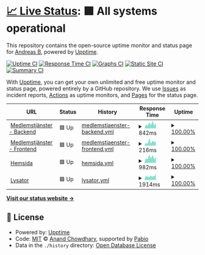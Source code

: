 # [📈 Live Status](https://youknowblom.github.io/d-sektionen-upptime): <!--live status--> **🟩 All systems operational**

This repository contains the open-source uptime monitor and status page for [Andreas B](https://youknowblom.github.io/d-sektionen-upptime), powered by [Upptime](https://github.com/upptime/upptime).

[![Uptime CI](https://github.com/youknowblom/d-sektionen-upptime/workflows/Uptime%20CI/badge.svg)](https://github.com/youknowblom/d-sektionen-upptime/actions?query=workflow%3A%22Uptime+CI%22)
[![Response Time CI](https://github.com/youknowblom/d-sektionen-upptime/workflows/Response%20Time%20CI/badge.svg)](https://github.com/youknowblom/d-sektionen-upptime/actions?query=workflow%3A%22Response+Time+CI%22)
[![Graphs CI](https://github.com/youknowblom/d-sektionen-upptime/workflows/Graphs%20CI/badge.svg)](https://github.com/youknowblom/d-sektionen-upptime/actions?query=workflow%3A%22Graphs+CI%22)
[![Static Site CI](https://github.com/youknowblom/d-sektionen-upptime/workflows/Static%20Site%20CI/badge.svg)](https://github.com/youknowblom/d-sektionen-upptime/actions?query=workflow%3A%22Static+Site+CI%22)
[![Summary CI](https://github.com/youknowblom/d-sektionen-upptime/workflows/Summary%20CI/badge.svg)](https://github.com/youknowblom/d-sektionen-upptime/actions?query=workflow%3A%22Summary+CI%22)

With [Upptime](https://upptime.js.org), you can get your own unlimited and free uptime monitor and status page, powered entirely by a GitHub repository. We use [Issues](https://github.com/youknowblom/d-sektionen-upptime/issues) as incident reports, [Actions](https://github.com/youknowblom/d-sektionen-upptime/actions) as uptime monitors, and [Pages](https://youknowblom.github.io/d-sektionen-upptime) for the status page.

<!--start: status pages-->
<!-- This summary is generated by Upptime (https://github.com/upptime/upptime) -->
<!-- Do not edit this manually, your changes will be overwritten -->
<!-- prettier-ignore -->
| URL | Status | History | Response Time | Uptime |
| --- | ------ | ------- | ------------- | ------ |
| <img alt="" src="https://icons.duckduckgo.com/ip3/backend.d-sektionen.se.ico" height="13"> [Medlemstjänster - Backend](https://backend.d-sektionen.se/tools/status) | 🟩 Up | [medlemstjaenster-backend.yml](https://github.com/YouKnowBlom/d-sektionen-upptime/commits/HEAD/history/medlemstjaenster-backend.yml) | <details><summary><img alt="Response time graph" src="./graphs/medlemstjaenster-backend/response-time-week.png" height="20"> 842ms</summary><br><a href="https://youknowblom.github.io/d-sektionen-upptime/history/medlemstjaenster-backend"><img alt="Response time 1021" src="https://img.shields.io/endpoint?url=https%3A%2F%2Fraw.githubusercontent.com%2FYouKnowBlom%2Fd-sektionen-upptime%2FHEAD%2Fapi%2Fmedlemstjaenster-backend%2Fresponse-time.json"></a><br><a href="https://youknowblom.github.io/d-sektionen-upptime/history/medlemstjaenster-backend"><img alt="24-hour response time 910" src="https://img.shields.io/endpoint?url=https%3A%2F%2Fraw.githubusercontent.com%2FYouKnowBlom%2Fd-sektionen-upptime%2FHEAD%2Fapi%2Fmedlemstjaenster-backend%2Fresponse-time-day.json"></a><br><a href="https://youknowblom.github.io/d-sektionen-upptime/history/medlemstjaenster-backend"><img alt="7-day response time 842" src="https://img.shields.io/endpoint?url=https%3A%2F%2Fraw.githubusercontent.com%2FYouKnowBlom%2Fd-sektionen-upptime%2FHEAD%2Fapi%2Fmedlemstjaenster-backend%2Fresponse-time-week.json"></a><br><a href="https://youknowblom.github.io/d-sektionen-upptime/history/medlemstjaenster-backend"><img alt="30-day response time 858" src="https://img.shields.io/endpoint?url=https%3A%2F%2Fraw.githubusercontent.com%2FYouKnowBlom%2Fd-sektionen-upptime%2FHEAD%2Fapi%2Fmedlemstjaenster-backend%2Fresponse-time-month.json"></a><br><a href="https://youknowblom.github.io/d-sektionen-upptime/history/medlemstjaenster-backend"><img alt="1-year response time 1021" src="https://img.shields.io/endpoint?url=https%3A%2F%2Fraw.githubusercontent.com%2FYouKnowBlom%2Fd-sektionen-upptime%2FHEAD%2Fapi%2Fmedlemstjaenster-backend%2Fresponse-time-year.json"></a></details> | <details><summary><a href="https://youknowblom.github.io/d-sektionen-upptime/history/medlemstjaenster-backend">100.00%</a></summary><a href="https://youknowblom.github.io/d-sektionen-upptime/history/medlemstjaenster-backend"><img alt="All-time uptime 100.00%" src="https://img.shields.io/endpoint?url=https%3A%2F%2Fraw.githubusercontent.com%2FYouKnowBlom%2Fd-sektionen-upptime%2FHEAD%2Fapi%2Fmedlemstjaenster-backend%2Fuptime.json"></a><br><a href="https://youknowblom.github.io/d-sektionen-upptime/history/medlemstjaenster-backend"><img alt="24-hour uptime 100.00%" src="https://img.shields.io/endpoint?url=https%3A%2F%2Fraw.githubusercontent.com%2FYouKnowBlom%2Fd-sektionen-upptime%2FHEAD%2Fapi%2Fmedlemstjaenster-backend%2Fuptime-day.json"></a><br><a href="https://youknowblom.github.io/d-sektionen-upptime/history/medlemstjaenster-backend"><img alt="7-day uptime 100.00%" src="https://img.shields.io/endpoint?url=https%3A%2F%2Fraw.githubusercontent.com%2FYouKnowBlom%2Fd-sektionen-upptime%2FHEAD%2Fapi%2Fmedlemstjaenster-backend%2Fuptime-week.json"></a><br><a href="https://youknowblom.github.io/d-sektionen-upptime/history/medlemstjaenster-backend"><img alt="30-day uptime 100.00%" src="https://img.shields.io/endpoint?url=https%3A%2F%2Fraw.githubusercontent.com%2FYouKnowBlom%2Fd-sektionen-upptime%2FHEAD%2Fapi%2Fmedlemstjaenster-backend%2Fuptime-month.json"></a><br><a href="https://youknowblom.github.io/d-sektionen-upptime/history/medlemstjaenster-backend"><img alt="1-year uptime 100.00%" src="https://img.shields.io/endpoint?url=https%3A%2F%2Fraw.githubusercontent.com%2FYouKnowBlom%2Fd-sektionen-upptime%2FHEAD%2Fapi%2Fmedlemstjaenster-backend%2Fuptime-year.json"></a></details>
| <img alt="" src="https://icons.duckduckgo.com/ip3/medlem.d-sektionen.se.ico" height="13"> [Medlemstjänster - Frontend](https://medlem.d-sektionen.se) | 🟩 Up | [medlemstjaenster-frontend.yml](https://github.com/YouKnowBlom/d-sektionen-upptime/commits/HEAD/history/medlemstjaenster-frontend.yml) | <details><summary><img alt="Response time graph" src="./graphs/medlemstjaenster-frontend/response-time-week.png" height="20"> 216ms</summary><br><a href="https://youknowblom.github.io/d-sektionen-upptime/history/medlemstjaenster-frontend"><img alt="Response time 251" src="https://img.shields.io/endpoint?url=https%3A%2F%2Fraw.githubusercontent.com%2FYouKnowBlom%2Fd-sektionen-upptime%2FHEAD%2Fapi%2Fmedlemstjaenster-frontend%2Fresponse-time.json"></a><br><a href="https://youknowblom.github.io/d-sektionen-upptime/history/medlemstjaenster-frontend"><img alt="24-hour response time 165" src="https://img.shields.io/endpoint?url=https%3A%2F%2Fraw.githubusercontent.com%2FYouKnowBlom%2Fd-sektionen-upptime%2FHEAD%2Fapi%2Fmedlemstjaenster-frontend%2Fresponse-time-day.json"></a><br><a href="https://youknowblom.github.io/d-sektionen-upptime/history/medlemstjaenster-frontend"><img alt="7-day response time 216" src="https://img.shields.io/endpoint?url=https%3A%2F%2Fraw.githubusercontent.com%2FYouKnowBlom%2Fd-sektionen-upptime%2FHEAD%2Fapi%2Fmedlemstjaenster-frontend%2Fresponse-time-week.json"></a><br><a href="https://youknowblom.github.io/d-sektionen-upptime/history/medlemstjaenster-frontend"><img alt="30-day response time 361" src="https://img.shields.io/endpoint?url=https%3A%2F%2Fraw.githubusercontent.com%2FYouKnowBlom%2Fd-sektionen-upptime%2FHEAD%2Fapi%2Fmedlemstjaenster-frontend%2Fresponse-time-month.json"></a><br><a href="https://youknowblom.github.io/d-sektionen-upptime/history/medlemstjaenster-frontend"><img alt="1-year response time 251" src="https://img.shields.io/endpoint?url=https%3A%2F%2Fraw.githubusercontent.com%2FYouKnowBlom%2Fd-sektionen-upptime%2FHEAD%2Fapi%2Fmedlemstjaenster-frontend%2Fresponse-time-year.json"></a></details> | <details><summary><a href="https://youknowblom.github.io/d-sektionen-upptime/history/medlemstjaenster-frontend">100.00%</a></summary><a href="https://youknowblom.github.io/d-sektionen-upptime/history/medlemstjaenster-frontend"><img alt="All-time uptime 100.00%" src="https://img.shields.io/endpoint?url=https%3A%2F%2Fraw.githubusercontent.com%2FYouKnowBlom%2Fd-sektionen-upptime%2FHEAD%2Fapi%2Fmedlemstjaenster-frontend%2Fuptime.json"></a><br><a href="https://youknowblom.github.io/d-sektionen-upptime/history/medlemstjaenster-frontend"><img alt="24-hour uptime 100.00%" src="https://img.shields.io/endpoint?url=https%3A%2F%2Fraw.githubusercontent.com%2FYouKnowBlom%2Fd-sektionen-upptime%2FHEAD%2Fapi%2Fmedlemstjaenster-frontend%2Fuptime-day.json"></a><br><a href="https://youknowblom.github.io/d-sektionen-upptime/history/medlemstjaenster-frontend"><img alt="7-day uptime 100.00%" src="https://img.shields.io/endpoint?url=https%3A%2F%2Fraw.githubusercontent.com%2FYouKnowBlom%2Fd-sektionen-upptime%2FHEAD%2Fapi%2Fmedlemstjaenster-frontend%2Fuptime-week.json"></a><br><a href="https://youknowblom.github.io/d-sektionen-upptime/history/medlemstjaenster-frontend"><img alt="30-day uptime 100.00%" src="https://img.shields.io/endpoint?url=https%3A%2F%2Fraw.githubusercontent.com%2FYouKnowBlom%2Fd-sektionen-upptime%2FHEAD%2Fapi%2Fmedlemstjaenster-frontend%2Fuptime-month.json"></a><br><a href="https://youknowblom.github.io/d-sektionen-upptime/history/medlemstjaenster-frontend"><img alt="1-year uptime 100.00%" src="https://img.shields.io/endpoint?url=https%3A%2F%2Fraw.githubusercontent.com%2FYouKnowBlom%2Fd-sektionen-upptime%2FHEAD%2Fapi%2Fmedlemstjaenster-frontend%2Fuptime-year.json"></a></details>
| <img alt="" src="https://icons.duckduckgo.com/ip3/d-sektionen.se.ico" height="13"> [Hemsida](https://d-sektionen.se) | 🟩 Up | [hemsida.yml](https://github.com/YouKnowBlom/d-sektionen-upptime/commits/HEAD/history/hemsida.yml) | <details><summary><img alt="Response time graph" src="./graphs/hemsida/response-time-week.png" height="20"> 982ms</summary><br><a href="https://youknowblom.github.io/d-sektionen-upptime/history/hemsida"><img alt="Response time 1552" src="https://img.shields.io/endpoint?url=https%3A%2F%2Fraw.githubusercontent.com%2FYouKnowBlom%2Fd-sektionen-upptime%2FHEAD%2Fapi%2Fhemsida%2Fresponse-time.json"></a><br><a href="https://youknowblom.github.io/d-sektionen-upptime/history/hemsida"><img alt="24-hour response time 939" src="https://img.shields.io/endpoint?url=https%3A%2F%2Fraw.githubusercontent.com%2FYouKnowBlom%2Fd-sektionen-upptime%2FHEAD%2Fapi%2Fhemsida%2Fresponse-time-day.json"></a><br><a href="https://youknowblom.github.io/d-sektionen-upptime/history/hemsida"><img alt="7-day response time 982" src="https://img.shields.io/endpoint?url=https%3A%2F%2Fraw.githubusercontent.com%2FYouKnowBlom%2Fd-sektionen-upptime%2FHEAD%2Fapi%2Fhemsida%2Fresponse-time-week.json"></a><br><a href="https://youknowblom.github.io/d-sektionen-upptime/history/hemsida"><img alt="30-day response time 1006" src="https://img.shields.io/endpoint?url=https%3A%2F%2Fraw.githubusercontent.com%2FYouKnowBlom%2Fd-sektionen-upptime%2FHEAD%2Fapi%2Fhemsida%2Fresponse-time-month.json"></a><br><a href="https://youknowblom.github.io/d-sektionen-upptime/history/hemsida"><img alt="1-year response time 1552" src="https://img.shields.io/endpoint?url=https%3A%2F%2Fraw.githubusercontent.com%2FYouKnowBlom%2Fd-sektionen-upptime%2FHEAD%2Fapi%2Fhemsida%2Fresponse-time-year.json"></a></details> | <details><summary><a href="https://youknowblom.github.io/d-sektionen-upptime/history/hemsida">100.00%</a></summary><a href="https://youknowblom.github.io/d-sektionen-upptime/history/hemsida"><img alt="All-time uptime 98.40%" src="https://img.shields.io/endpoint?url=https%3A%2F%2Fraw.githubusercontent.com%2FYouKnowBlom%2Fd-sektionen-upptime%2FHEAD%2Fapi%2Fhemsida%2Fuptime.json"></a><br><a href="https://youknowblom.github.io/d-sektionen-upptime/history/hemsida"><img alt="24-hour uptime 100.00%" src="https://img.shields.io/endpoint?url=https%3A%2F%2Fraw.githubusercontent.com%2FYouKnowBlom%2Fd-sektionen-upptime%2FHEAD%2Fapi%2Fhemsida%2Fuptime-day.json"></a><br><a href="https://youknowblom.github.io/d-sektionen-upptime/history/hemsida"><img alt="7-day uptime 100.00%" src="https://img.shields.io/endpoint?url=https%3A%2F%2Fraw.githubusercontent.com%2FYouKnowBlom%2Fd-sektionen-upptime%2FHEAD%2Fapi%2Fhemsida%2Fuptime-week.json"></a><br><a href="https://youknowblom.github.io/d-sektionen-upptime/history/hemsida"><img alt="30-day uptime 100.00%" src="https://img.shields.io/endpoint?url=https%3A%2F%2Fraw.githubusercontent.com%2FYouKnowBlom%2Fd-sektionen-upptime%2FHEAD%2Fapi%2Fhemsida%2Fuptime-month.json"></a><br><a href="https://youknowblom.github.io/d-sektionen-upptime/history/hemsida"><img alt="1-year uptime 98.40%" src="https://img.shields.io/endpoint?url=https%3A%2F%2Fraw.githubusercontent.com%2FYouKnowBlom%2Fd-sektionen-upptime%2FHEAD%2Fapi%2Fhemsida%2Fuptime-year.json"></a></details>
| <img alt="" src="https://icons.duckduckgo.com/ip3/null.ico" height="13"> [Lysator](lysator.liu.se) | 🟩 Up | [lysator.yml](https://github.com/YouKnowBlom/d-sektionen-upptime/commits/HEAD/history/lysator.yml) | <details><summary><img alt="Response time graph" src="./graphs/lysator/response-time-week.png" height="20"> 1914ms</summary><br><a href="https://youknowblom.github.io/d-sektionen-upptime/history/lysator"><img alt="Response time 2219" src="https://img.shields.io/endpoint?url=https%3A%2F%2Fraw.githubusercontent.com%2FYouKnowBlom%2Fd-sektionen-upptime%2FHEAD%2Fapi%2Flysator%2Fresponse-time.json"></a><br><a href="https://youknowblom.github.io/d-sektionen-upptime/history/lysator"><img alt="24-hour response time 2162" src="https://img.shields.io/endpoint?url=https%3A%2F%2Fraw.githubusercontent.com%2FYouKnowBlom%2Fd-sektionen-upptime%2FHEAD%2Fapi%2Flysator%2Fresponse-time-day.json"></a><br><a href="https://youknowblom.github.io/d-sektionen-upptime/history/lysator"><img alt="7-day response time 1914" src="https://img.shields.io/endpoint?url=https%3A%2F%2Fraw.githubusercontent.com%2FYouKnowBlom%2Fd-sektionen-upptime%2FHEAD%2Fapi%2Flysator%2Fresponse-time-week.json"></a><br><a href="https://youknowblom.github.io/d-sektionen-upptime/history/lysator"><img alt="30-day response time 1734" src="https://img.shields.io/endpoint?url=https%3A%2F%2Fraw.githubusercontent.com%2FYouKnowBlom%2Fd-sektionen-upptime%2FHEAD%2Fapi%2Flysator%2Fresponse-time-month.json"></a><br><a href="https://youknowblom.github.io/d-sektionen-upptime/history/lysator"><img alt="1-year response time 2219" src="https://img.shields.io/endpoint?url=https%3A%2F%2Fraw.githubusercontent.com%2FYouKnowBlom%2Fd-sektionen-upptime%2FHEAD%2Fapi%2Flysator%2Fresponse-time-year.json"></a></details> | <details><summary><a href="https://youknowblom.github.io/d-sektionen-upptime/history/lysator">100.00%</a></summary><a href="https://youknowblom.github.io/d-sektionen-upptime/history/lysator"><img alt="All-time uptime 99.17%" src="https://img.shields.io/endpoint?url=https%3A%2F%2Fraw.githubusercontent.com%2FYouKnowBlom%2Fd-sektionen-upptime%2FHEAD%2Fapi%2Flysator%2Fuptime.json"></a><br><a href="https://youknowblom.github.io/d-sektionen-upptime/history/lysator"><img alt="24-hour uptime 100.00%" src="https://img.shields.io/endpoint?url=https%3A%2F%2Fraw.githubusercontent.com%2FYouKnowBlom%2Fd-sektionen-upptime%2FHEAD%2Fapi%2Flysator%2Fuptime-day.json"></a><br><a href="https://youknowblom.github.io/d-sektionen-upptime/history/lysator"><img alt="7-day uptime 100.00%" src="https://img.shields.io/endpoint?url=https%3A%2F%2Fraw.githubusercontent.com%2FYouKnowBlom%2Fd-sektionen-upptime%2FHEAD%2Fapi%2Flysator%2Fuptime-week.json"></a><br><a href="https://youknowblom.github.io/d-sektionen-upptime/history/lysator"><img alt="30-day uptime 99.94%" src="https://img.shields.io/endpoint?url=https%3A%2F%2Fraw.githubusercontent.com%2FYouKnowBlom%2Fd-sektionen-upptime%2FHEAD%2Fapi%2Flysator%2Fuptime-month.json"></a><br><a href="https://youknowblom.github.io/d-sektionen-upptime/history/lysator"><img alt="1-year uptime 99.17%" src="https://img.shields.io/endpoint?url=https%3A%2F%2Fraw.githubusercontent.com%2FYouKnowBlom%2Fd-sektionen-upptime%2FHEAD%2Fapi%2Flysator%2Fuptime-year.json"></a></details>

<!--end: status pages-->

[**Visit our status website →**](https://youknowblom.github.io/d-sektionen-upptime)

## 📄 License

- Powered by: [Upptime](https://github.com/upptime/upptime)
- Code: [MIT](./LICENSE) © [Anand Chowdhary](https://anandchowdhary.com), supported by [Pabio](https://pabio.com)
- Data in the `./history` directory: [Open Database License](https://opendatacommons.org/licenses/odbl/1-0/)
